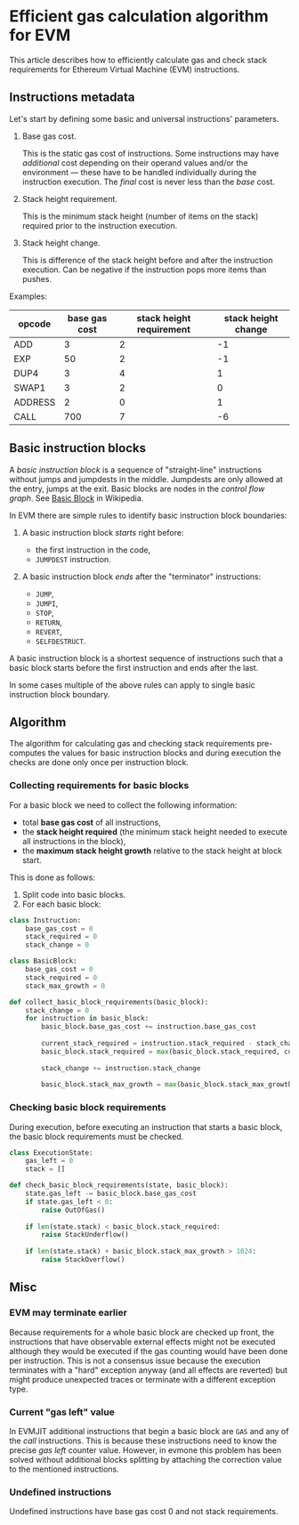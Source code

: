 # Efficient gas calculation algorithm for EVM

This article describes how to efficiently calculate gas and check stack requirements
for Ethereum Virtual Machine (EVM) instructions.


## Instructions metadata

Let's start by defining some basic and universal instructions' parameters.

1. Base gas cost.
   
   This is the static gas cost of instructions. Some instructions may have 
   _additional_ cost depending on their operand values and/or the environment
   — these have to be handled individually during the instruction execution.
   The _final_ cost is never less than the _base_ cost.
   
2. Stack height requirement.

   This is the minimum stack height (number of items on the stack) 
   required prior to the instruction execution.
   
3. Stack height change.

   This is difference of the stack height before and after the instruction 
   execution. Can be negative if the instruction pops more items than pushes.
   
Examples:

| opcode  | base gas cost | stack height requirement | stack height change |
| ------- | ------------- | ------------------------ | ------------------- |
| ADD     | 3             | 2                        | -1                  |
| EXP     | 50            | 2                        | -1                  |
| DUP4    | 3             | 4                        | 1                   |
| SWAP1   | 3             | 2                        | 0                   |
| ADDRESS | 2             | 0                        | 1                   |
| CALL    | 700           | 7                        | -6                  |


## Basic instruction blocks

A _basic instruction block_ is a sequence of "straight-line" instructions 
without jumps and jumpdests in the middle.
Jumpdests are only allowed at the entry, jumps at the exit.
Basic blocks are nodes in the _control flow graph_.
See [Basic Block] in Wikipedia.

In EVM there are simple rules to identify basic instruction block boundaries:

1. A basic instruction block _starts_ right before:
   - the first instruction in the code,
   - `JUMPDEST` instruction.

2. A basic instruction block _ends_ after the "terminator" instructions:
   - `JUMP`,
   - `JUMPI`,
   - `STOP`,
   - `RETURN`,
   - `REVERT`,
   - `SELFDESTRUCT`.

A basic instruction block is a shortest sequence of instructions such that 
a basic block starts before the first instruction and ends after the last.

In some cases multiple of the above rules can apply to single basic instruction 
block boundary.

## Algorithm

The algorithm for calculating gas and checking stack requirements pre-computes
the values for basic instruction blocks and during execution the checks 
are done only once per instruction block.

### Collecting requirements for basic blocks

For a basic block we need to collect the following information:

- total **base gas cost** of all instructions,
- the **stack height required** (the minimum stack height needed to execute all 
  instructions in the block),
- the **maximum stack height growth** relative to the stack height at block 
  start.

This is done as follows:

1. Split code into basic blocks.
2. For each basic block:

```python
class Instruction:
    base_gas_cost = 0
    stack_required = 0
    stack_change = 0

class BasicBlock:
    base_gas_cost = 0
    stack_required = 0
    stack_max_growth = 0

def collect_basic_block_requirements(basic_block):
    stack_change = 0
    for instruction in basic_block:
        basic_block.base_gas_cost += instruction.base_gas_cost
        
        current_stack_required = instruction.stack_required - stack_change
        basic_block.stack_required = max(basic_block.stack_required, current_stack_required)
        
        stack_change += instruction.stack_change
        
        basic_block.stack_max_growth = max(basic_block.stack_max_growth, stack_change)
```

### Checking basic block requirements

During execution, before executing an instruction that starts a basic block,
the basic block requirements must be checked.

```python
class ExecutionState:
    gas_left = 0
    stack = []

def check_basic_block_requirements(state, basic_block):
    state.gas_left -= basic_block.base_gas_cost
    if state.gas_left < 0:
        raise OutOfGas()
    
    if len(state.stack) < basic_block.stack_required:
        raise StackUnderflow()
    
    if len(state.stack) + basic_block.stack_max_growth > 1024:
        raise StackOverflow()
```

## Misc

### EVM may terminate earlier

Because requirements for a whole basic block are checked up front, the instructions
that have observable external effects might not be executed although they would be
executed if the gas counting would have been done per instruction.
This is not a consensus issue because the execution terminates with a "hard" exception
anyway (and all effects are reverted) but might produce unexpected traces 
or terminate with a different exception type.

### Current "gas left" value

In EVMJIT additional instructions that begin a basic block are `GAS` and any of the _call_ instructions. This is because
these instructions need to know the precise _gas left_ counter value. 
However, in evmone this problem has been solved without additional blocks splitting 
by attaching the correction value to the mentioned instructions.

### Undefined instructions

Undefined instructions have base gas cost 0 and not stack requirements.

[Basic Block]: https://en.wikipedia.org/wiki/Basic_block


   
